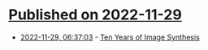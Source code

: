 # [Published on 2022-11-29](index.md)

* [2022-11-29, 06:37:03](https://news.ycombinator.com/item?id=33784361) - [Ten Years of Image Synthesis](https://zentralwerkstatt.org/blog/ten-years-of-image-synthesis)
